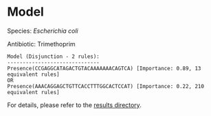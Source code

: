 
# Model

Species: *Escherichia coli*

Antibiotic: Trimethoprim

```
Model (Disjunction - 2 rules):
------------------------------
Presence(CCGAGGCATAGACTGTACAAAAAAACAGTCA) [Importance: 0.89, 13 equivalent rules]
OR
Presence(AAACAGGAGCTGTTCACCTTTGGCACTCCAT) [Importance: 0.22, 210 equivalent rules]

```

For details, please refer to the [results directory](../../../../../results/scm_b/escherichia%20coli/trimethoprim/repeat_3/).

